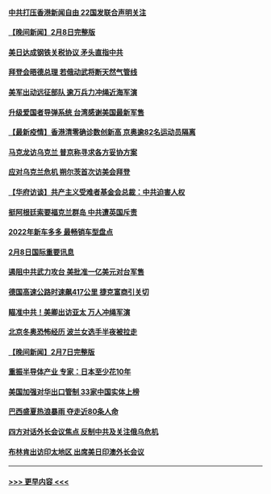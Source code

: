 #### [中共打压香港新闻自由   22国发联合声明关注](../pages/prog202/a103343481.md?t=02091301) 
#### [【晚间新闻】2月8日完整版](../pages/prog202/a103343381.md?t=02091301) 
#### [美日达成钢铁关税协议 矛头直指中共](../pages/prog202/a103343161.md?t=02091301) 
#### [拜登会晤德总理 若俄动武将断天然气管线](../pages/prog202/a103343189.md?t=02091301) 
#### [美军出动远征部队 逾万兵力冲绳近海军演](../pages/prog202/a103343156.md?t=02091301) 
#### [升级爱国者导弹系统 台湾感谢美国最新军售](../pages/prog202/a103343145.md?t=02091301) 
#### [【最新疫情】香港清零确诊数创新高 京奥逾82名运动员隔离](../pages/prog202/a103343049.md?t=02091301) 
#### [马克龙访乌克兰 普京称寻求各方妥协方案](../pages/prog202/a103342954.md?t=02091301) 
#### [应对乌克兰危机 朔尔茨首次访美会拜登](../pages/prog202/a103342947.md?t=02091301) 
#### [【华府访谈】共产主义受难者基金会总裁：中共迫害人权](../pages/prog202/a103342930.md?t=02091301) 
#### [挺阿根廷索要福克兰群岛 中共遭英国斥责](../pages/prog202/a103342790.md?t=02091301) 
#### [2022年新车多多 最畅销车型盘点](../pages/prog202/a103342839.md?t=02091301) 
#### [2月8日国际重要讯息](../pages/prog202/a103342672.md?t=02091301) 
#### [遏阻中共武力攻台 美批准一亿美元对台军售](../pages/prog202/a103342662.md?t=02091301) 
#### [德国高速公路时速飙417公里 捷克富商引关切](../pages/prog202/a103342520.md?t=02091301) 
#### [瞄准中共！美卿出访亚太 万人冲绳军演](../pages/prog202/a103342575.md?t=02091301) 
#### [北京冬奥恐怖经历 波兰女选手半夜被拉走](../pages/prog202/a103342532.md?t=02091301) 
#### [【晚间新闻】2月7日完整版](../pages/prog202/a103342375.md?t=02091301) 
#### [重振半导体产业 专家：日本至少花10年](../pages/prog202/a103342468.md?t=02091301) 
#### [美国加强对华出口管制 33家中国实体上榜](../pages/prog202/a103342431.md?t=02091301) 
#### [巴西盛夏热浪暴雨 夺走近80条人命](../pages/prog202/a103342430.md?t=02091301) 
#### [四方对话外长会议焦点 反制中共及关注俄乌危机](../pages/prog202/a103342397.md?t=02091301) 
#### [布林肯出访印太地区 出席美日印澳外长会议](../pages/prog202/a103342233.md?t=02091301) 

----
#### [ >>> 更早内容 <<< ](../indexes/prog202-earlier.md)
